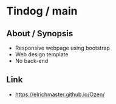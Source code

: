 # Tindog / main

## About / Synopsis

* Responsive webpage using bootstrap
* Web design template
* No back-end

## Link

* https://elrichmaster.github.io/Ozen/
